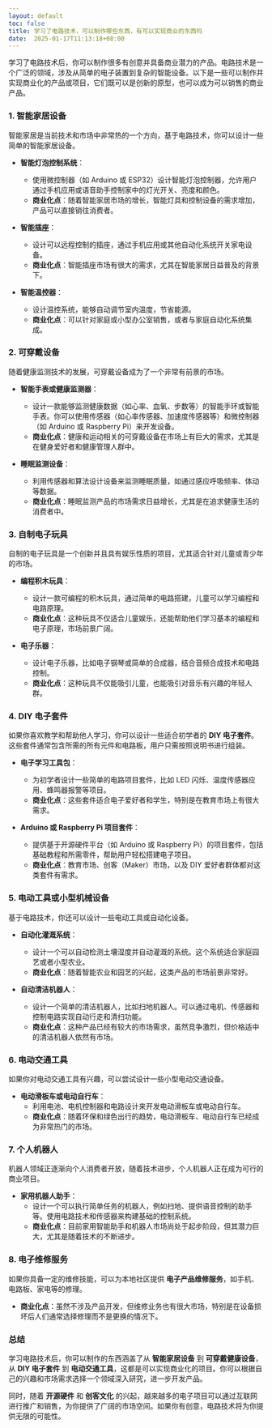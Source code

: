 ```yaml
---
layout: default
toc: false
title: 学习了电路技术，可以制作哪些东西，有可以实现商业的东西吗
date:  2025-01-17T11:13:18+08:00
---
```


 
学习了电路技术后，你可以制作很多有创意并具备商业潜力的产品。电路技术是一个广泛的领域，涉及从简单的电子装置到复杂的智能设备。以下是一些可以制作并实现商业化的产品或项目，它们既可以是创新的原型，也可以成为可以销售的商业产品。

### 1. **智能家居设备**
智能家居是当前技术和市场中非常热的一个方向，基于电路技术，你可以设计一些简单的智能家居设备。

- **智能灯泡控制系统**：
  - 使用微控制器（如 Arduino 或 ESP32）设计智能灯泡控制器，允许用户通过手机应用或语音助手控制家中的灯光开关、亮度和颜色。
  - **商业化点**：随着智能家居市场的增长，智能灯具和控制设备的需求增加，产品可以直接销往消费者。

- **智能插座**：
  - 设计可以远程控制的插座，通过手机应用或其他自动化系统开关家电设备。
  - **商业化点**：智能插座市场有很大的需求，尤其在智能家居日益普及的背景下。

- **智能温控器**：
  - 设计温控系统，能够自动调节室内温度，节省能源。
  - **商业化点**：可以针对家庭或小型办公室销售，或者与家庭自动化系统集成。

### 2. **可穿戴设备**
随着健康监测技术的发展，可穿戴设备成为了一个非常有前景的市场。

- **智能手表或健康监测器**：
  - 设计一款能够监测健康数据（如心率、血氧、步数等）的智能手环或智能手表。你可以使用传感器（如心率传感器、加速度传感器等）和微控制器（如 Arduino 或 Raspberry Pi）来开发设备。
  - **商业化点**：健康和运动相关的可穿戴设备在市场上有巨大的需求，尤其是在健身爱好者和健康管理人群中。

- **睡眠监测设备**：
  - 利用传感器和算法设计设备来监测睡眠质量，如通过感应呼吸频率、体动等数据。
  - **商业化点**：睡眠监测产品的市场需求日益增长，尤其是在追求健康生活的消费者中。

### 3. **自制电子玩具**
自制的电子玩具是一个创新并且具有娱乐性质的项目，尤其适合针对儿童或青少年的市场。

- **编程积木玩具**：
  - 设计一款可编程的积木玩具，通过简单的电路搭建，儿童可以学习编程和电路原理。
  - **商业化点**：这种玩具不仅适合儿童娱乐，还能帮助他们学习基本的编程和电子原理，市场前景广阔。

- **电子乐器**：
  - 设计电子乐器，比如电子钢琴或简单的合成器，结合音频合成技术和电路控制。
  - **商业化点**：这种玩具不仅能吸引儿童，也能吸引对音乐有兴趣的年轻人群。

### 4. **DIY 电子套件**
如果你喜欢教学和帮助他人学习，你可以设计一些适合初学者的 **DIY 电子套件**。这些套件通常包含所需的所有元件和电路板，用户只需按照说明书进行组装。

- **电子学习工具包**：
  - 为初学者设计一些简单的电路项目套件，比如 LED 闪烁、温度传感器应用、蜂鸣器报警等项目。
  - **商业化点**：这些套件适合电子爱好者和学生，特别是在教育市场上有很大需求。

- **Arduino 或 Raspberry Pi 项目套件**：
  - 提供基于开源硬件平台（如 Arduino 或 Raspberry Pi）的项目套件，包括基础教程和所需零件，帮助用户轻松搭建电子项目。
  - **商业化点**：教育市场、创客（Maker）市场，以及 DIY 爱好者群体都对这类套件有需求。

### 5. **电动工具或小型机械设备**
基于电路技术，你还可以设计一些电动工具或自动化设备。

- **自动化灌溉系统**：
  - 设计一个可以自动检测土壤湿度并自动灌溉的系统。这个系统适合家庭园艺或者小型农业。
  - **商业化点**：随着智能农业和园艺的兴起，这类产品的市场前景非常好。

- **自动清洁机器人**：
  - 设计一个简单的清洁机器人，比如扫地机器人。可以通过电机、传感器和控制电路实现自动行走和清扫功能。
  - **商业化点**：这种产品已经有较大的市场需求，虽然竞争激烈，但价格适中的清洁机器人依然有市场。

### 6. **电动交通工具**
如果你对电动交通工具有兴趣，可以尝试设计一些小型电动交通设备。

- **电动滑板车或电动自行车**：
  - 利用电池、电机控制器和电路设计来开发电动滑板车或电动自行车。
  - **商业化点**：随着环保和绿色出行的趋势，电动滑板车、电动自行车已经成为非常热门的市场。

### 7. **个人机器人**
机器人领域正逐渐向个人消费者开放，随着技术进步，个人机器人正在成为可行的商业项目。

- **家用机器人助手**：
  - 设计一个可以执行简单任务的机器人，例如扫地、提供语音控制的助手等。使用电路技术和传感器来构建基础的控制系统。
  - **商业化点**：目前家用智能助手和机器人市场尚处于起步阶段，但其潜力巨大，尤其是随着技术的不断进步。

### 8. **电子维修服务**
如果你具备一定的维修技能，可以为本地社区提供 **电子产品维修服务**，如手机、电路板、家电等的修理。

- **商业化点**：虽然不涉及产品开发，但维修业务也有很大市场，特别是在设备损坏后人们通常选择修理而不是更换的情况下。

### 总结
学习电路技术后，你可以制作的东西涵盖了从 **智能家居设备** 到 **可穿戴健康设备**，从 **DIY 电子套件** 到 **电动交通工具**，这都是可以实现商业化的项目。你可以根据自己的兴趣和市场需求选择一个领域深入研究，进一步开发产品。

同时，随着 **开源硬件** 和 **创客文化** 的兴起，越来越多的电子项目可以通过互联网进行推广和销售，为你提供了广阔的市场空间。如果你有创意，电路技术将为你提供无限的可能性。